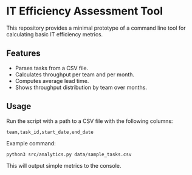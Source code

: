 # IT Efficiency Assessment Tool

This repository provides a minimal prototype of a command line tool for calculating basic IT efficiency metrics.

## Features

- Parses tasks from a CSV file.
- Calculates throughput per team and per month.
- Computes average lead time.
- Shows throughput distribution by team over months.

## Usage

Run the script with a path to a CSV file with the following columns:

```
team,task_id,start_date,end_date
```

Example command:

```
python3 src/analytics.py data/sample_tasks.csv
```

This will output simple metrics to the console.
